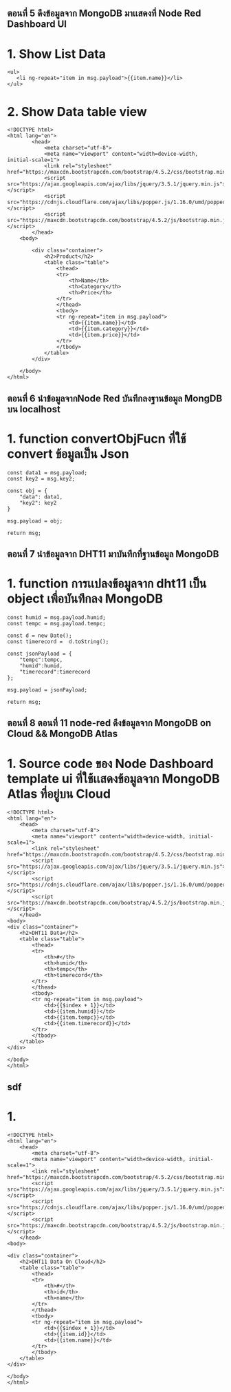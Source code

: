 ## ตอนที่ 5 ดึงข้อมูลจาก MongoDB มาเเสดงที่ Node Red Dashboard UI

# 1. Show List Data

    <ul>
       <li ng-repeat="item in msg.payload">{{item.name}}</li>
    </ul>

# 2. Show Data table view

    <!DOCTYPE html>
    <html lang="en">
            <head>
                <meta charset="utf-8">
                <meta name="viewport" content="width=device-width, initial-scale=1">
                <link rel="stylesheet" href="https://maxcdn.bootstrapcdn.com/bootstrap/4.5.2/css/bootstrap.min.css">
                <script src="https://ajax.googleapis.com/ajax/libs/jquery/3.5.1/jquery.min.js"></script>
                <script src="https://cdnjs.cloudflare.com/ajax/libs/popper.js/1.16.0/umd/popper.min.js"></script>
                <script src="https://maxcdn.bootstrapcdn.com/bootstrap/4.5.2/js/bootstrap.min.js"></script>
            </head>
        <body>

            <div class="container">
                <h2>Product</h2>
                <table class="table">
                    <thead>
                    <tr>
                        <th>Name</th>
                        <th>Category</th>
                        <th>Price</th>
                    </tr>
                    </thead>
                    <tbody>
                    <tr ng-repeat="item in msg.payload">
                        <td>{{item.name}}</td>
                        <td>{{item.category}}</td>
                        <td>{{item.price}}</td>
                    </tr>
                    </tbody>
                </table>
            </div>

        </body>
    </html>

## ตอนที่ 6 นำข้อมูลจากNode Red บันทึกลงฐานข้อมูล MongDB บน localhost

# 1. function convertObjFucn ที่ใช้ convert ข้อมูลเป็น Json

    const data1 = msg.payload;
    const key2 = msg.key2;

    const obj = {
        "data": data1,
        "key2": key2
    }

    msg.payload = obj;

    return msg;

## ตอนที่ 7 นำข้อมูลจาก DHT11 มาบันทึกที่ฐานข้อมูล MongoDB

# 1. function การเเปลงข้อมูลจาก dht11 เป็น object เพื่อบันทึกลง MongoDB

    const humid = msg.payload.humid;
    const tempc = msg.payload.tempc;

    const d = new Date();
    const timerecord =  d.toString();

    const jsonPayload = {
        "tempc":tempc,
        "humid":humid,
        "timerecord":timerecord
    };

    msg.payload = jsonPayload;

    return msg;

## ตอนที่ 8 ตอนที่ 11 node-red ดึงข้อมูลจาก MongoDB on Cloud && MongoDB Atlas

# 1. Source code ของ Node Dashboard template ui ที่ใช้เเสดงข้อมูลจาก MongoDB Atlas ที่อยู่บน Cloud

    <!DOCTYPE html>
    <html lang="en">
        <head>
            <meta charset="utf-8">
            <meta name="viewport" content="width=device-width, initial-scale=1">
            <link rel="stylesheet" href="https://maxcdn.bootstrapcdn.com/bootstrap/4.5.2/css/bootstrap.min.css">
            <script src="https://ajax.googleapis.com/ajax/libs/jquery/3.5.1/jquery.min.js"></script>
            <script src="https://cdnjs.cloudflare.com/ajax/libs/popper.js/1.16.0/umd/popper.min.js"></script>
            <script src="https://maxcdn.bootstrapcdn.com/bootstrap/4.5.2/js/bootstrap.min.js"></script>
        </head>
    <body>
    <div class="container">
        <h2>DHT11 Data</h2>
        <table class="table">
            <thead>
            <tr>
                <th>#</th>
                <th>humid</th>
                <th>tempc</th>
                <th>timerecord</th>
            </tr>
            </thead>
            <tbody>
            <tr ng-repeat="item in msg.payload">
                <td>{{$index + 1}}</td>
                <td>{{item.humid}}</td>
                <td>{{item.tempc}}</td>
                <td>{{item.timerecord}}</td>
            </tr>
            </tbody>
        </table>
    </div>

    </body>
    </html>

## sdf

# 1.

    <!DOCTYPE html>
    <html lang="en">
        <head>
            <meta charset="utf-8">
            <meta name="viewport" content="width=device-width, initial-scale=1">
            <link rel="stylesheet" href="https://maxcdn.bootstrapcdn.com/bootstrap/4.5.2/css/bootstrap.min.css">
            <script src="https://ajax.googleapis.com/ajax/libs/jquery/3.5.1/jquery.min.js"></script>
            <script src="https://cdnjs.cloudflare.com/ajax/libs/popper.js/1.16.0/umd/popper.min.js"></script>
            <script src="https://maxcdn.bootstrapcdn.com/bootstrap/4.5.2/js/bootstrap.min.js"></script>
        </head>
    <body>

    <div class="container">
        <h2>DHT11 Data On Cloud</h2>
        <table class="table">
            <thead>
            <tr>
                <th>#</th>
                <th>id</th>
                <th>name</th>
            </tr>
            </thead>
            <tbody>
            <tr ng-repeat="item in msg.payload">
                <td>{{$index + 1}}</td>
                <td>{{item.id}}</td>
                <td>{{item.name}}</td>
            </tr>
            </tbody>
        </table>
    </div>

    </body>
    </html>
